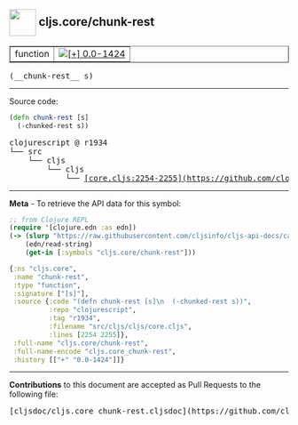 ## <img width="48px" valign="middle" src="http://i.imgur.com/Hi20huC.png"> cljs.core/chunk-rest

 <table border="1">
<tr>

<td>function</td>
<td><a href="https://github.com/cljsinfo/cljs-api-docs/tree/0.0-1424"><img valign="middle" alt="[+] 0.0-1424" src="https://img.shields.io/badge/+-0.0--1424-lightgrey.svg"></a> </td>
</tr>
</table>

 <samp>
(__chunk-rest__ s)<br>
</samp>

---





Source code:

```clj
(defn chunk-rest [s]
  (-chunked-rest s))
```

 <pre>
clojurescript @ r1934
└── src
    └── cljs
        └── cljs
            └── <ins>[core.cljs:2254-2255](https://github.com/clojure/clojurescript/blob/r1934/src/cljs/cljs/core.cljs#L2254-L2255)</ins>
</pre>


---

__Meta__ - To retrieve the API data for this symbol:

```clj
;; from Clojure REPL
(require '[clojure.edn :as edn])
(-> (slurp "https://raw.githubusercontent.com/cljsinfo/cljs-api-docs/catalog/cljs-api.edn")
    (edn/read-string)
    (get-in [:symbols "cljs.core/chunk-rest"]))
```

```clj
{:ns "cljs.core",
 :name "chunk-rest",
 :type "function",
 :signature ["[s]"],
 :source {:code "(defn chunk-rest [s]\n  (-chunked-rest s))",
          :repo "clojurescript",
          :tag "r1934",
          :filename "src/cljs/cljs/core.cljs",
          :lines [2254 2255]},
 :full-name "cljs.core/chunk-rest",
 :full-name-encode "cljs.core_chunk-rest",
 :history [["+" "0.0-1424"]]}

```

---

__Contributions__ to this document are accepted as Pull Requests to the following file:

 <pre>
[cljsdoc/cljs.core_chunk-rest.cljsdoc](https://github.com/cljsinfo/cljs-api-docs/blob/master/cljsdoc/cljs.core_chunk-rest.cljsdoc)
</pre>

